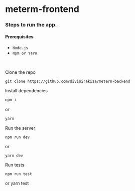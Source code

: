 # meterm-frontend

### Steps to run the app.

#### Prerequisites
- ```Node.js```
- ```Npm or Yarn```

<br>

Clone the repo
```
git clone https://github.com/divinirakiza/meterm-backend
```
Install dependencies
```bash
npm i
```
or
```bash
yarn
```

Run the server
```
npm run dev
```
or
```
yarn dev
```

Run tests
```
npm run test
```
or
yarn test
```



